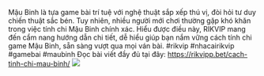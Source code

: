 Mậu Binh là tựa game bài trí tuệ với nghệ thuật sắp xếp thú vị, đòi hỏi tư duy chiến thuật sắc bén. Tuy nhiên, nhiều người mới chơi thường gặp khó khăn trong việc tính chi Mậu Binh chính xác. Hiểu được điều này, RIKVIP mang đến cẩm nang hướng dẫn chi tiết, dễ hiểu giúp bạn nắm vững cách tính chi game Mậu Binh, sẵn sàng vượt qua mọi ván bài.
#rikvip #nhacairikvip #gamebai #maubinh
Đọc bài viết đầy đủ tại đây: https://rikvipp.bet/cach-tinh-chi-mau-binh/
![](https://s3-ap-northeast-1.amazonaws.com/g0v-hackmd-images/uploads/upload_ae716a3cfedb84d48d3eb1faf51f0f8b.jpg)
